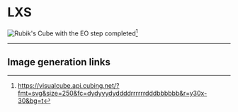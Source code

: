 # LXS
<image class="right" alt="Rubik's Cube with the EO step completed" src="/images/tutorial/lxs/lxs.svg">[^lxs]<br>

<hr>

## Image generation links
[^lxs]: <https://visualcube.api.cubing.net/?fmt=svg&size=250&fc=dydyyydyddddrrrrrrdddbbbbbb&r=y30x-30&bg=t>